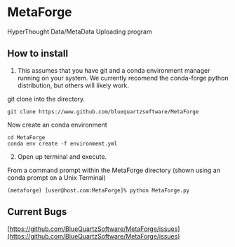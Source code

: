# MetaForge #

HyperThought Data/MetaData Uploading program

## How to install ##

1. This assumes that you have git and a conda environment manager running on your system.  We currently recomend the conda-forge python distribution, but others will likely work.  

git clone into the directory. 

  ```lang-console
  git clone https://www.github.com/bluequartzsoftware/MetaForge
  ```

Now create an conda environment 
  ```lang-console
  cd MetaForge
  conda env create -f environment.yml
  ```


2. Open up terminal and execute. 

From a command prompt within the MetaForge directory (shown using an conda prompt on a Unix Terminal)

```lang-console
(metaforge) [user@host.com:MetaForge]% python MetaForge.py
```

## Current Bugs ##

[https://github.com/BlueQuartzSoftware/MetaForge/issues](https://github.com/BlueQuartzSoftware/MetaForge/issues)

